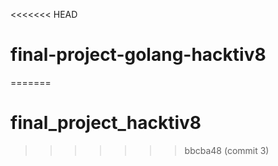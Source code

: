 <<<<<<< HEAD
# final-project-golang-hacktiv8
=======
# final_project_hacktiv8
>>>>>>> bbcba48 (commit 3)
